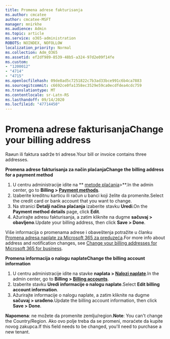 ```yaml
---
title: Promena adrese fakturisanja
ms.author: cmcatee
author: cmcatee-MSFT
manager: mnirkhe
ms.audience: Admin
ms.topic: article
ms.service: o365-administration
ROBOTS: NOINDEX, NOFOLLOW
localization_priority: Normal
ms.collection: Adm_O365
ms.assetid: ef2df989-8539-48b5-a324-97d2e09f14fe
ms.custom:
- "1200012"
- "4714"
- "4715"
ms.openlocfilehash: 09de8ad5c7251822c7b3ad33bce991c6b4ca7883
ms.sourcegitcommit: c6692ce0fa1358ec3529e59ca0ecdfdea4cdc759
ms.translationtype: MT
ms.contentlocale: sr-Latn-RS
ms.lasthandoff: 09/14/2020
ms.locfileid: "47714450"
---
```

# <a name="change-your-billing-address"></a><span data-ttu-id="2bd41-102">Promena adrese fakturisanja</span><span class="sxs-lookup"><span data-stu-id="2bd41-102">Change your billing address</span></span>

<span data-ttu-id="2bd41-103">Raиun ili faktura sadrže tri adrese.</span><span class="sxs-lookup"><span data-stu-id="2bd41-103">Your bill or invoice contains three addresses.</span></span>

<span data-ttu-id="2bd41-104">**Promena adrese fakturisanja za način plaćanja**</span><span class="sxs-lookup"><span data-stu-id="2bd41-104">**Change the billing address for a payment method**</span></span>

1. <span data-ttu-id="2bd41-105">U centru administracije idite na \*\* [metode plaćanja](https://go.microsoft.com/fwlink/p/?linkid=2018806)>\*\*.</span><span class="sxs-lookup"><span data-stu-id="2bd41-105">In the admin center, go to **Billing > [Payment methods](https://go.microsoft.com/fwlink/p/?linkid=2018806)**.</span></span>
2. <span data-ttu-id="2bd41-106">Izaberite kreditnu karticu ili račun u banci koji želite da promenite.</span><span class="sxs-lookup"><span data-stu-id="2bd41-106">Select the credit card or bank account that you want to change.</span></span>
3. <span data-ttu-id="2bd41-107">Na stranici **Detalji načina plaćanja** izaberite stavku **Uredi**.</span><span class="sxs-lookup"><span data-stu-id="2bd41-107">On the **Payment method details** page, click **Edit**.</span></span>
4. <span data-ttu-id="2bd41-108">Ažurirajte adresu fakturisanja, a zatim kliknite na dugme **sačuvaj > obavljeno**.</span><span class="sxs-lookup"><span data-stu-id="2bd41-108">Update your billing address, then click **Save > Done**.</span></span>

<span data-ttu-id="2bd41-109">Više informacija o promenama adrese i obaveštenja potražite u članku [Promena adresa naplate za Microsoft 365 za preduzeća](https://docs.microsoft.com/microsoft-365/commerce/billing-and-payments/change-your-billing-addresses?view=o365-worldwide).</span><span class="sxs-lookup"><span data-stu-id="2bd41-109">For more info about address and notification changes, see [Change your billing addresses for Microsoft 365 for business](https://docs.microsoft.com/microsoft-365/commerce/billing-and-payments/change-your-billing-addresses?view=o365-worldwide).</span></span>

<span data-ttu-id="2bd41-110">**Promena informacija o nalogu naplate**</span><span class="sxs-lookup"><span data-stu-id="2bd41-110">**Change the billing account information**</span></span>

1. <span data-ttu-id="2bd41-111">U centru administracije idite na stavke **naplata > [Nalozi naplate](https://admin.microsoft.com/Adminportal/Home?source=applauncher#/BillingAccounts/billing-accounts)**.</span><span class="sxs-lookup"><span data-stu-id="2bd41-111">In the admin center, go to **Billing > [Billing accounts](https://admin.microsoft.com/Adminportal/Home?source=applauncher#/BillingAccounts/billing-accounts)**.</span></span>
2. <span data-ttu-id="2bd41-112">Izaberite stavku **Uredi informacije o nalogu naplate**.</span><span class="sxs-lookup"><span data-stu-id="2bd41-112">Select **Edit billing account information**.</span></span>
3. <span data-ttu-id="2bd41-113">Ažurirajte informacije o nalogu naplate, a zatim kliknite na dugme **sačuvaj > urađeno**.</span><span class="sxs-lookup"><span data-stu-id="2bd41-113">Update the billing account information, then click **Save > Done**.</span></span>

<span data-ttu-id="2bd41-114">**Napomena**: ne možete da promenite zemlju/region.</span><span class="sxs-lookup"><span data-stu-id="2bd41-114">**Note**: You can't change the Country/Region.</span></span> <span data-ttu-id="2bd41-115">Ako ovo polje treba da se promeni, moraćete da kupite novog zakupca.</span><span class="sxs-lookup"><span data-stu-id="2bd41-115">If this field needs to be changed, you'll need to purchase a new tenant.</span></span>
